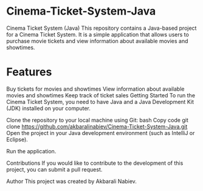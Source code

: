 # Cinema-Ticket-System-Java
Cinema Ticket System (Java)
This repository contains a Java-based project for a Cinema Ticket System. It is a simple application that allows users to purchase movie tickets and view information about available movies and showtimes.

# Features

Buy tickets for movies and showtimes
View information about available movies and showtimes
Keep track of ticket sales
Getting Started
To run the Cinema Ticket System, you need to have Java and a Java Development Kit (JDK) installed on your computer.

Clone the repository to your local machine using Git:
bash
Copy code
git clone https://github.com/akbaralinabiev/Cinema-Ticket-System-Java.git
Open the project in your Java development environment (such as IntelliJ or Eclipse).

Run the application.

Contributions
If you would like to contribute to the development of this project, you can submit a pull request.

Author
This project was created by Akbarali Nabiev.
